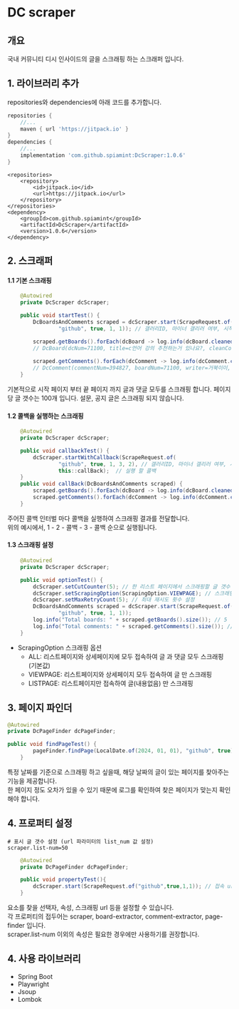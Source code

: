 # DC scraper
## 개요
국내 커뮤니티 디시 인사이드의 글을 스크래핑 하는 스크래퍼 입니다.

## 1. 라이브러리 추가
repositories와 dependencies에 아래 코드를 추가합니다.
```gradle
repositories {
    //...
    maven { url 'https://jitpack.io' } 
}
dependencies {
    //...
    implementation 'com.github.spiamint:DcScraper:1.0.6' 
}
```
```maven
<repositories>
    <repository>
        <id>jitpack.io</id>
        <url>https://jitpack.io</url>
    </repository>
</repositories>
<dependency>
    <groupId>com.github.spiamint</groupId>
    <artifactId>DcScraper</artifactId>
    <version>1.0.6</version>
</dependency>
```

## 2. 스크래퍼
#### 1.1 기본 스크래핑
```java
    @Autowired
    private DcScraper dcScraper;

    public void startTest() {
        DcBoardsAndComments scraped = dcScraper.start(ScrapeRequest.of(
                "github", true, 1, 1)); // 갤러리ID, 마이너 갤리러 여부, 시작페이지, 끝페이지

        scraped.getBoards().forEach(dcBoard -> log.info(dcBoard.cleanedToString()));
        // DcBoard(dcNum=71100, title=c언어 강의 추천하는거 있나요?, cleanContent=예시문제 같은것도 있었음 좋겠는데 추천좀 해주세요, writer=거북이이, regDate=2024-10-07T18:50:17, viewCnt=36, commentCnt=4, recommendCnt=0, recommended=false)
        
        scraped.getComments().forEach(dcComment -> log.info(dcComment.cleanedToString())); // 스크래핑 된 댓글
        // DcComment(commentNum=394827, boardNum=71100, writer=거북이이, cleanContent=오 좋아보이네요 ㄱㅅㄱㅅ, regDate=2024-10-07T19:11:22, reply=true, targetNum=394826)
    }
```
기본적으로 시작 페이지 부터 끝 페이지 까지 글과 댓글 모두를 스크래핑 합니다. 페이지 당 글 갯수는 100개 입니다.
설문, 공지 글은 스크래핑 되지 않습니다.

#### 1.2 콜백을 실행하는 스크래핑
```java
    @Autowired
    private DcScraper dcScraper;

    public void callbackTest() {
        dcScraper.startWithCallback(ScrapeRequest.of(
                "github", true, 1, 3, 2), // 갤러리ID, 마이너 갤리러 여부, 시작페이지, 끝페이지, 콜백 인터벌
                this::callBack);  // 실행 할 콜백
    }
    public void callBack(DcBoardsAndComments scraped) {
        scraped.getBoards().forEach(dcBoard -> log.info(dcBoard.cleanedToString())); // 스크래핑 된 글
        scraped.getComments().forEach(dcComment -> log.info(dcComment.cleanedToString())); // 스크래핑 된 댓글
    }
```
주어진 콜백 인터벌 마다 콜백을 실행하여 스크래핑 결과를 전달합니다.  
위의 예시에서, 1 - 2 - 콜백 - 3 - 콜백 순으로 실행됩니다.

#### 1.3 스크래핑 설정
```java
    @Autowired
    private DcScraper dcScraper;

    public void optionTest() {
        dcScraper.setCutCounter(5); // 한 리스트 페이지에서 스크래핑할 글 갯수 제한
        dcScraper.setScrapingOption(ScrapingOption.VIEWPAGE); // 스크래핑 옵션(범위) 설정
        dcScraper.setMaxRetryCount(5); // 최대 재시도 횟수 설정
        DcBoardsAndComments scraped = dcScraper.start(ScrapeRequest.of(
                "github", true, 1, 1));
        log.info("Total boards: " + scraped.getBoards().size()); // 5
        log.info("Total comments: " + scraped.getComments().size()); // 0
    }
```
+ ScrapingOption 스크래핑 옵션
  + ALL: 리스트페이지와 상세페이지에 모두 접속하여 글 과 댓글 모두 스크래핑 (기본값)
  + VIEWPAGE: 리스트페이지와 상세페이지 모두 접속하여 글 만 스크래핑
  + LISTPAGE: 리스트페이지만 접속하여 글(내용없음) 만 스크래핑 

## 3. 페이지 파인더 
```java
@Autowired
private DcPageFinder dcPageFinder;

public void findPageTest() {
        pageFinder.findPage(LocalDate.of(2024, 01, 01), "github", true); // 2024년 1월 1일의 github 마이너 갤러리 페이지를 찾음
    }
```
특정 날짜를 기준으로 스크래핑 하고 싶을때, 해당 날짜의 글이 있는 페이지를 찾아주는 기능을 제공합니다.  
한 페이지 정도 오차가 있을 수 있기 때문에 로그를 확인하여 찾은 페이지가 맞는지 확인해야 합니다.

## 4. 프로퍼티 설정
```properties
# 표시 글 갯수 설정 (url 파라미터의 list_num 값 설정)
scraper.list-num=50
```
```java
    @Autowired
    private DcPageFinder dcPageFinder;

    public void propertyTest(){
        dcScraper.start(ScrapeRequest.of("github",true,1,1)); // 접속 url = http://gall.dcinside.com/mgallery/board/lists/?id=github&page=1&list_num=50
    }
```
요소를 찾을 선택자, 속성, 스크래핑 url 등을 설정할 수 있습니다.  
각 프로퍼티의 접두어는 scraper, board-extractor, comment-extractor, page-finder 입니다.  
scraper.list-num 이외의 속성은 필요한 경우에만 사용하기를 권장합니다.

## 4. 사용 라이브러리
+ Spring Boot
+ Playwright
+ Jsoup
+ Lombok
